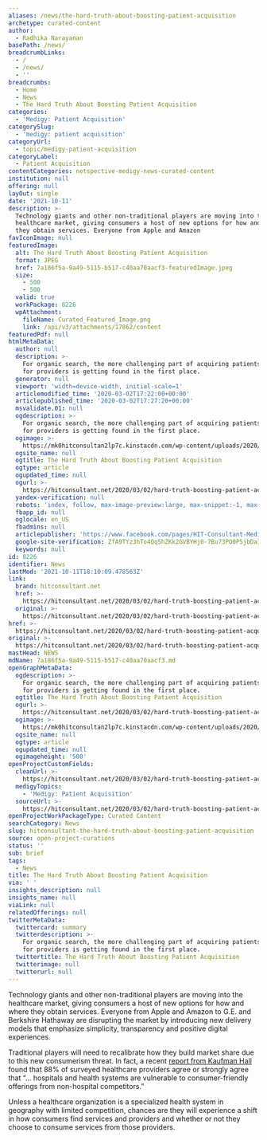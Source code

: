 ```yaml
---
aliases: /news/the-hard-truth-about-boosting-patient-acquisition
archetype: curated-content
author:
  - Radhika Narayanan
basePath: /news/
breadcrumbLinks:
  - /
  - /news/
  - ''
breadcrumbs:
  - Home
  - News
  - The Hard Truth About Boosting Patient Acquisition
categories:
  - 'Medigy: Patient Acquisition'
categorySlug:
  - 'medigy: patient acquisition'
categoryUrl:
  - topic/medigy-patient-acquisition
categoryLabel:
  - Patient Acquisition
contentCategories: netspective-medigy-news-curated-content
institution: null
offering: null
layOut: single
date: '2021-10-11'
description: >-
  Technology giants and other non-traditional players are moving into the
  healthcare market, giving consumers a host of new options for how and where
  they obtain services. Everyone from Apple and Amazon
favIconImage: null
featuredImage:
  alt: The Hard Truth About Boosting Patient Acquisition
  format: JPEG
  href: 7a186f5a-9a49-5115-b517-c40aa70aacf3-featuredImage.jpeg
  size:
    - 500
    - 500
  valid: true
  workPackage: 8226
  wpAttachment:
    fileName: Curated_Featured_Image.png
    link: /api/v3/attachments/17862/content
featuredPdf: null
htmlMetaData:
  author: null
  description: >-
    For organic search, the more challenging part of acquiring patients today
    for providers is getting found in the first place.
  generator: null
  viewport: 'width=device-width, initial-scale=1'
  articlemodified_time: '2020-03-02T17:22:00+00:00'
  articlepublished_time: '2020-03-02T17:27:20+00:00'
  msvalidate.01: null
  ogdescription: >-
    For organic search, the more challenging part of acquiring patients today
    for providers is getting found in the first place.
  ogimage: >-
    https://mk0hitconsultan2lp7c.kinstacdn.com/wp-content/uploads/2020/03/Matt-Dickson-VP-Product-Strategy-and-Communication-Solutions-at-Stericycle.png
  ogsite_name: null
  ogtitle: The Hard Truth About Boosting Patient Acquisition
  ogtype: article
  ogupdated_time: null
  ogurl: >-
    https://hitconsultant.net/2020/03/02/hard-truth-boosting-patient-acquisition/
  yandex-verification: null
  robots: 'index, follow, max-image-preview:large, max-snippet:-1, max-video-preview:-1'
  fbapp_id: null
  oglocale: en_US
  fbadmins: null
  articlepublisher: 'https://www.facebook.com/pages/HIT-Consultant-Media/302199219847409'
  google-site-verification: ZfA9TYzJhTo4Qq5hZKk2GVBYHj0-7Bu73PO0P5jbDaI
  keywords: null
id: 8226
identifier: News
lastMod: '2021-10-11T18:10:09.478563Z'
link:
  brand: hitconsultant.net
  href: >-
    https://hitconsultant.net/2020/03/02/hard-truth-boosting-patient-acquisition/#.YWR90xrMJPY
  original: >-
    https://hitconsultant.net/2020/03/02/hard-truth-boosting-patient-acquisition/#.YWR90xrMJPY
href: >-
  https://hitconsultant.net/2020/03/02/hard-truth-boosting-patient-acquisition/#.YWR90xrMJPY
original: >-
  https://hitconsultant.net/2020/03/02/hard-truth-boosting-patient-acquisition/#.YWR90xrMJPY
mastHead: NEWS
mdName: 7a186f5a-9a49-5115-b517-c40aa70aacf3.md
openGraphMetaData:
  ogdescription: >-
    For organic search, the more challenging part of acquiring patients today
    for providers is getting found in the first place.
  ogtitle: The Hard Truth About Boosting Patient Acquisition
  ogurl: >-
    https://hitconsultant.net/2020/03/02/hard-truth-boosting-patient-acquisition/
  ogimage: >-
    https://mk0hitconsultan2lp7c.kinstacdn.com/wp-content/uploads/2020/03/Matt-Dickson-VP-Product-Strategy-and-Communication-Solutions-at-Stericycle.png
  ogsite_name: null
  ogtype: article
  ogupdated_time: null
  ogimageheight: '500'
openProjectCustomFields:
  cleanUrl: >-
    https://hitconsultant.net/2020/03/02/hard-truth-boosting-patient-acquisition/#.YWR90xrMJPY
  medigyTopics:
    - 'Medigy: Patient Acquisition'
  sourceUrl: >-
    https://hitconsultant.net/2020/03/02/hard-truth-boosting-patient-acquisition/#.YWR90xrMJPY
openProjectWorkPackageType: Curated Content
searchCategory: News
slug: hitconsultant-the-hard-truth-about-boosting-patient-acquisition
source: open-project-curations
status: ''
sub: brief
tags:
  - News
title: The Hard Truth About Boosting Patient Acquisition
via: ' '
insights_description: null
insights_name: null
viaLink: null
relatedOfferings: null
twitterMetaData:
  twittercard: summary
  twitterdescription: >-
    For organic search, the more challenging part of acquiring patients today
    for providers is getting found in the first place.
  twittertitle: The Hard Truth About Boosting Patient Acquisition
  twitterimage: null
  twitterurl: null
---
```

<p>Technology giants and other non-traditional players are moving into the healthcare market, giving consumers a host of new options for how and where they obtain services. Everyone from Apple and Amazon to G.E. and Berkshire Hathaway are disrupting the market by introducing new delivery models that emphasize simplicity, transparency and positive digital experiences.&nbsp;</p><p>Traditional players will need to recalibrate how they build market share due to this new consumerism threat. In fact, a recent <a href="https://www.kaufmanhall.com/sites/default/files/documents/2019-06/2019_state_of_consumerism_in_healthcare_kaufmanhall_0.pdf">report from Kaufman Hall</a> found that 88% of surveyed healthcare providers agree or strongly agree that “… hospitals and health systems are vulnerable to consumer-friendly offerings from non-hospital competitors.”</p><p>Unless a healthcare organization is a specialized health system in geography with limited competition, chances are they will experience a shift in how consumers find services and providers and whether or not they choose to consume services from those providers.&nbsp;</p>